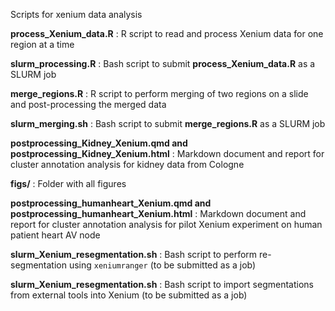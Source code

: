 Scripts for xenium data analysis


__process_Xenium_data.R__ : R script to read and process Xenium data for one region at a time

__slurm_processing.R__ : Bash script to submit __process_Xenium_data.R__ as a SLURM job

__merge_regions.R__ :  R script to perform merging of two regions on a slide and post-processing the merged data

__slurm_merging.sh__ : Bash script to submit __merge_regions.R__ as a SLURM  job

__postprocessing_Kidney_Xenium.qmd and postprocessing_Kidney_Xenium.html__ : Markdown document and report for cluster annotation analysis for kidney data from Cologne

__figs/__ : Folder with all figures

__postprocessing_humanheart_Xenium.qmd and postprocessing_humanheart_Xenium.html__ : Markdown document and report for cluster annotation analysis for pilot Xenium experiment on human patient heart AV node

__slurm_Xenium_resegmentation.sh__ : Bash script to perform re-segmentation using `xeniumranger` (to be submitted as a job)

__slurm_Xenium_resegmentation.sh__ : Bash script to import segmentations from external tools into Xenium (to be submitted as a job)
